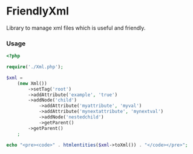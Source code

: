 # FriendlyXml
Library to manage xml files which is useful and friendly.

### Usage

```php
<?php

require('./Xml.php');

$xml =
    (new Xml())
        ->setTag('root')
        ->addAttribute('example', 'true')
        ->addNode('child')
            ->addAttribute('myattribute', 'myval')
            ->addAttribute('mynextattribute', 'mynextval')
            ->addNode('nestedchild')
            ->getParent()
        ->getParent()
    ;

echo "<pre><code>" . htmlentities($xml->toXml()) . "</code></pre>";
```

